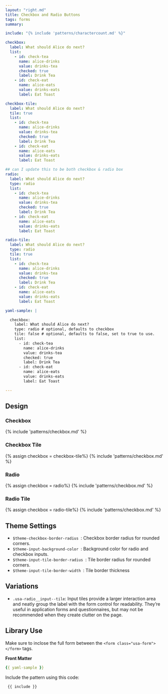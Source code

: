 ```yaml
---
layout: "right.md"
title: Checkbox and Radio Buttons
tags: forms
summary:

include: "{% include 'patterns/charactercount.md' %}"

checkbox:
  label: What should Alice do next?
  list:
    - id: check-tea
      name: alice-drinks
      value: drinks-tea
      checked: true
      label: Drink Tea
    - id: check-eat
      name: alice-eats
      value: drinks-eats
      label: Eat Toast

checkbox-tile:
  label: What should Alice do next?
  tile: true
  list:
    - id: check-tea
      name: alice-drinks
      value: drinks-tea
      checked: true
      label: Drink Tea
    - id: check-eat
      name: alice-eats
      value: drinks-eats
      label: Eat Toast

## can I update this to be both checkbox & radio box
radio:
  label: What should Alice do next?
  type: radio
  list:
    - id: check-tea
      name: alice-drinks
      value: drinks-tea
      checked: true
      label: Drink Tea
    - id: check-eat
      name: alice-eats
      value: drinks-eats
      label: Eat Toast

radio-tile:
  label: What should Alice do next?
  type: radio
  tile: true
  list:
    - id: check-tea
      name: alice-drinks
      value: drinks-tea
      checked: true
      label: Drink Tea
    - id: check-eat
      name: alice-eats
      value: drinks-eats
      label: Eat Toast

yaml-sample: |

  checkbox:
    label: What should Alice do next?
    type: radio # optional, defaults to checkbox
    tile: false # optional, defaults to false, set to true to use.
    list:
      - id: check-tea
        name: alice-drinks
        value: drinks-tea
        checked: true
        label: Drink Tea
      - id: check-eat
        name: alice-eats
        value: drinks-eats
        label: Eat Toast

---
```

## Design
### Checkbox
{% include 'patterns/checkbox.md' %}

### Checkbox Tile
{% assign checkbox = checkbox-tile%}
{% include 'patterns/checkbox.md' %}

### Radio
{% assign checkbox = radio%}
{% include 'patterns/checkbox.md' %}

### Radio Tile
{% assign checkbox = radio-tile%}
{% include 'patterns/checkbox.md' %}

## Theme Settings
- `$theme-checkbox-border-radius `: Checkbox border radius for rounded corners.
- `$theme-input-background-color `: Background color for radio and checkbox inputs.
- `$theme-input-tile-border-radius `: Tile border radius for rounded corners.
- `$theme-input-tile-border-width `: Tile border thickness

## Variations
- `.usa-radio__input--tile`: Input tiles provide a larger interaction area and neatly group the label with the form control for readability. They’re useful in application forms and questionnaires, but may not be recommended when they create clutter on the page.

## Library Use
Make sure to inclose the full form between the `<form class="usa-form"> </form>` tags.


**Front Matter**
``` yml
{{ yaml-sample }}
```


Include the pattern using this code:

``` markdown
 {{ include }}
```



